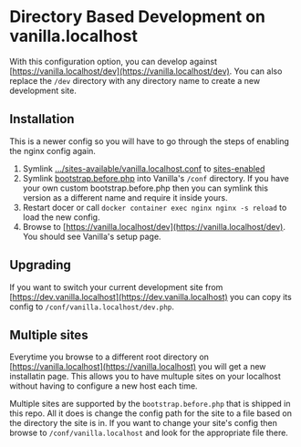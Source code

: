 # Directory Based Development on vanilla.localhost

With this configuration option, you can develop against [https://vanilla.localhost/dev](https://vanilla.localhost/dev). You can also replace the `/dev` directory with any directory name to create a new development site.

## Installation

This is a newer config so you will have to go through the steps of enabling the nginx config again.

1. Symlink [.../sites-available/vanilla.localhost.conf](resources/etc/nginx/sites-available/vanilla.localhost.conf) to [sites-enabled](resources/etc/nginx/sites-enabled)
2. Symlink [bootstrap.before.php](bootstrap.before.php) into Vanilla's `/conf` directory. If you have your own custom bootstrap.before.php then you can symlink this version as a different name and require it inside yours.
3. Restart docer or call `docker container exec nginx nginx -s reload` to load the new config.
4. Browse to [https://vanilla.localhost/dev](https://vanilla.localhost/dev). You should see Vanilla's setup page.

## Upgrading

If you want to switch your current development site from [https://dev.vanilla.localhost](https://dev.vanilla.localhost) you can copy its config to `/conf/vanilla.localhost/dev.php`.

## Multiple sites

Everytime you browse to a different root directory on [https://vanilla.localhost](https://vanilla.localhost) you will get a new installatin page. This allows you to have multuple sites on your localhost without having to configure a new host each time.

Multiple sites are supported by the `bootstrap.before.php` that is shipped in this repo. All it does is change the config path for the site to a file based on the directory the site is in. If you want to change your site's config then browse to `/conf/vanilla.localhost` and look for the appropriate file there.